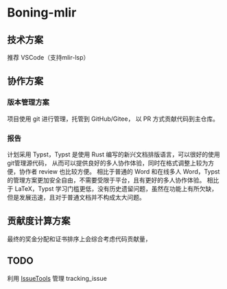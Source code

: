 # Boning-mlir


## 技术方案
推荐 VSCode（支持mlir-lsp）

## 协作方案
### 版本管理方案
项目使用 git 进行管理，托管到 GitHub/Gitee，
以 PR 方式贡献代码到主仓库。

### 报告
计划采用 Typst，Typst 是使用 Rust 编写的新兴文档排版语言，可以很好的使用git管理源代码，
从而可以提供良好的多人协作体验，同时在格式调整上较为方便，协作者 review 也比较方便。
相比于普通的 Word 和在线多人 Word，Typst 的管理方案更加安全自由，不需要受限于平台，且有更好的多人协作体验。
相比于 LaTeX，Typst 学习门槛更低，没有历史遗留问题，虽然在功能上有所欠缺，但是发展迅速，且对于普通文档并不构成太大问题。

## 贡献度计算方案
最终的奖金分配和证书排序上会综合考虑代码贡献量，

## TODO
利用 [IssueTools](https://github.com/zrr1999/IssueTools) 管理 tracking_issue



